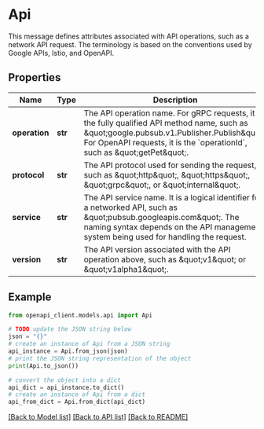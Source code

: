 # Api

This message defines attributes associated with API operations, such as a network API request. The terminology is based on the conventions used by Google APIs, Istio, and OpenAPI.

## Properties

Name | Type | Description | Notes
------------ | ------------- | ------------- | -------------
**operation** | **str** | The API operation name. For gRPC requests, it is the fully qualified API method name, such as \&quot;google.pubsub.v1.Publisher.Publish\&quot;. For OpenAPI requests, it is the &#x60;operationId&#x60;, such as \&quot;getPet\&quot;. | [optional] 
**protocol** | **str** | The API protocol used for sending the request, such as \&quot;http\&quot;, \&quot;https\&quot;, \&quot;grpc\&quot;, or \&quot;internal\&quot;. | [optional] 
**service** | **str** | The API service name. It is a logical identifier for a networked API, such as \&quot;pubsub.googleapis.com\&quot;. The naming syntax depends on the API management system being used for handling the request. | [optional] 
**version** | **str** | The API version associated with the API operation above, such as \&quot;v1\&quot; or \&quot;v1alpha1\&quot;. | [optional] 

## Example

```python
from openapi_client.models.api import Api

# TODO update the JSON string below
json = "{}"
# create an instance of Api from a JSON string
api_instance = Api.from_json(json)
# print the JSON string representation of the object
print(Api.to_json())

# convert the object into a dict
api_dict = api_instance.to_dict()
# create an instance of Api from a dict
api_from_dict = Api.from_dict(api_dict)
```
[[Back to Model list]](../README.md#documentation-for-models) [[Back to API list]](../README.md#documentation-for-api-endpoints) [[Back to README]](../README.md)


